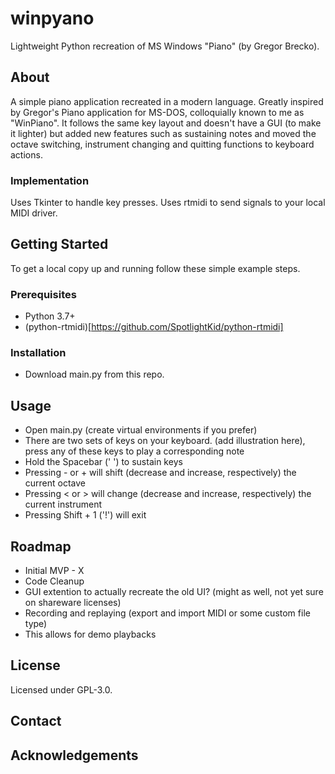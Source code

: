 # winpyano
Lightweight Python recreation of MS Windows "Piano" (by Gregor Brecko).

## About
A simple piano application recreated in a modern language. Greatly inspired by Gregor's Piano 
application for MS-DOS, colloquially known to me as "WinPiano". It follows the same key layout 
and doesn't have a GUI (to make it lighter) but added new features such as sustaining notes and 
moved the octave switching, instrument changing and quitting functions to keyboard actions.

### Implementation
Uses Tkinter to handle key presses. Uses rtmidi to send signals to your local MIDI driver.

## Getting Started
To get a local copy up and running follow these simple example steps.

### Prerequisites
* Python 3.7+
* (python-rtmidi)[https://github.com/SpotlightKid/python-rtmidi]

### Installation
* Download main.py from this repo.

## Usage
* Open main.py (create virtual environments if you prefer)
* There are two sets of keys on your keyboard. (add illustration here),
press any of these keys to play a corresponding note
* Hold the Spacebar (' ') to sustain keys
* Pressing - or + will shift (decrease and increase, respectively) the current octave
* Pressing < or > will change (decrease and increase, respectively) the current instrument
* Pressing Shift + 1 ('!') will exit

## Roadmap
* Initial MVP - X
* Code Cleanup
* GUI extention to actually recreate the old UI? (might as well, not yet sure on shareware licenses) 
* Recording and replaying (export and import MIDI or some custom file type)
* This allows for demo playbacks

## License
Licensed under GPL-3.0.

## Contact

## Acknowledgements

